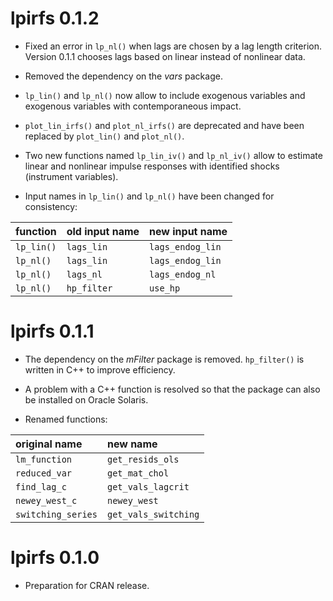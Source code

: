 # lpirfs 0.1.2

* Fixed an error in `lp_nl()` when lags are chosen by a lag length criterion. 
  Version 0.1.1 chooses lags based on linear instead of 
  nonlinear data.

* Removed the dependency on the *vars* package. 

* `lp_lin()` and `lp_nl()` now allow to include exogenous variables and exogenous variables
  with contemporaneous impact. 

* `plot_lin_irfs()` and `plot_nl_irfs()` are deprecated and have been 
  replaced by `plot_lin()` and `plot_nl()`.

* Two new functions named `lp_lin_iv()` and `lp_nl_iv()` allow to estimate 
  linear and nonlinear impulse responses with identified shocks (instrument variables).

* Input names in `lp_lin()` and `lp_nl()` have been changed for consistency:

function | old input name | new input name
:--------|:-------------  |:------------- 
`lp_lin()` | `lags_lin`     | `lags_endog_lin`
`lp_nl()`  | `lags_lin`     | `lags_endog_lin`
`lp_nl()`  | `lags_nl`      | `lags_endog_nl`
`lp_nl()`  | `hp_filter`    | `use_hp`



# lpirfs 0.1.1

* The dependency on the *mFilter* package is removed. `hp_filter()` is written in C++ to improve efficiency. 

* A problem with a C++ function is resolved so that the package can also be installed on Oracle Solaris. 

* Renamed functions:

original name | new name |
:--------|:------------- 
`lm_function`       | `get_resids_ols` 
`reduced_var`       | `get_mat_chol`
`find_lag_c`        | `get_vals_lagcrit`
`newey_west_c`      | `newey_west`
`switching_series`  | `get_vals_switching`
 

# lpirfs 0.1.0
* Preparation for CRAN release.
